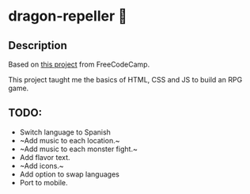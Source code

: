 # dragon-repeller 🐉
## Description
Based on [this project](https://www.freecodecamp.org/learn/javascript-algorithms-and-data-structures-v8/) from FreeCodeCamp.

This project taught me the basics of HTML, CSS and JS to build an RPG game.

## TODO:
- Switch language to Spanish
- ~Add music to each location.~
- ~Add music to each monster fight.~
- Add flavor text.
- ~Add icons.~
- Add option to swap languages
- Port to mobile.
